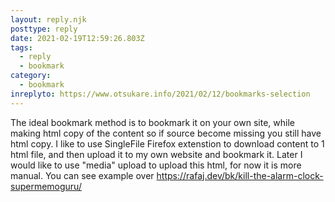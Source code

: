 ```yaml
---
layout: reply.njk
posttype: reply
date: 2021-02-19T12:59:26.803Z
tags:
  - reply
  - bookmark
category:
  - bookmark
inreplyto: https://www.otsukare.info/2021/02/12/bookmarks-selection
---
```

The ideal bookmark method is to bookmark it on your own site, while making html copy of the content so if source become missing you still have html copy. I like to use SingleFile Firefox extenstion to download content to 1 html file, and then upload it to my own website and bookmark it. Later I would like to use "media" upload to upload this html, for now it is more manual.  You can see example over https://rafaj.dev/bk/kill-the-alarm-clock-supermemoguru/

